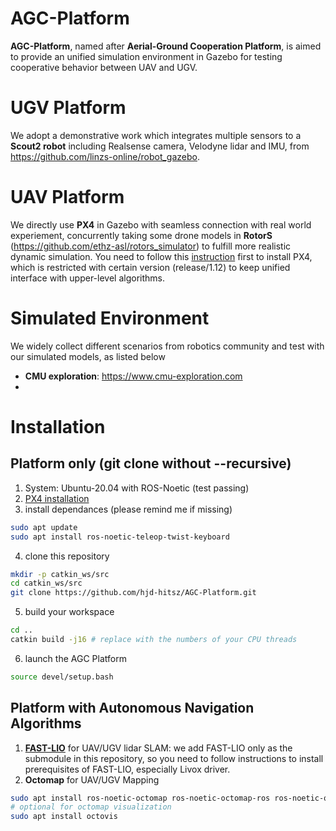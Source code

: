 # AGC-Platform
**AGC-Platform**, named after **Aerial-Ground Cooperation Platform**, is aimed to provide an unified simulation environment in Gazebo for testing cooperative behavior between UAV and UGV. 
# UGV Platform
We adopt a demonstrative work which integrates multiple sensors to a **Scout2 robot** including Realsense camera, Velodyne lidar and IMU, from https://github.com/linzs-online/robot_gazebo.
# UAV Platform
We directly use **PX4** in Gazebo with seamless connection with real world experiement, concurrently taking some drone models in **RotorS** (https://github.com/ethz-asl/rotors_simulator) to fulfill more realistic dynamic simulation. You need to follow this [instruction](./px4_instruction.md) first to install PX4, which is restricted with certain version (release/1.12) to keep unified interface with upper-level algorithms.
# Simulated Environment
We widely collect different scenarios from robotics community and test with our simulated models, as listed below
- **CMU exploration**: https://www.cmu-exploration.com
- 
# Installation
## Platform only (git clone without --recursive)
1. System: Ubuntu-20.04 with ROS-Noetic (test passing)
2. [PX4 installation](./px4_instruction.md)
3. install dependances (please remind me if missing)
```bash
sudo apt update
sudo apt install ros-noetic-teleop-twist-keyboard
```
4. clone this repository
```bash
mkdir -p catkin_ws/src
cd catkin_ws/src
git clone https://github.com/hjd-hitsz/AGC-Platform.git
```
5. build your workspace
```bash
cd ..
catkin build -j16 # replace with the numbers of your CPU threads
```
6. launch the AGC Platform
```bash
source devel/setup.bash
```
## Platform with Autonomous Navigation Algorithms
1. [**FAST-LIO**](https://github.com/hku-mars/FAST_LIO) for UAV/UGV lidar SLAM: we add FAST-LIO only as the submodule in this repository, so you need to follow instructions to install prerequisites of FAST-LIO, especially Livox driver.
2. **Octomap** for UAV/UGV Mapping
```bash
sudo apt install ros-noetic-octomap ros-noetic-octomap-ros ros-noetic-octomap-msgs
# optional for octomap visualization
sudo apt install octovis
```
